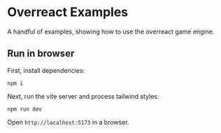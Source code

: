 # Overreact Examples

A handful of examples, showing how to use the overreact game engine.

## Run in browser

First, install dependencies:

```
npm i
```

Next, run the vite server and process tailwind styles:

```
npm run dev
```

Open `http://localhost:5173` in a browser.
